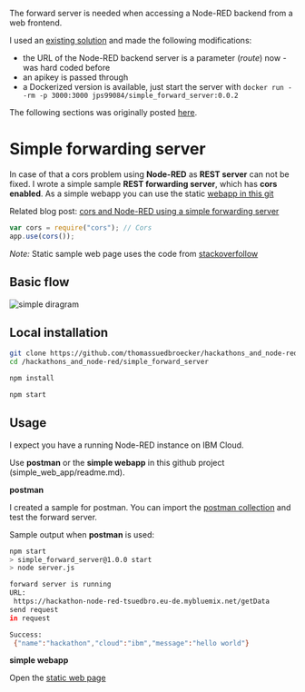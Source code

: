 The forward server is needed when accessing a Node-RED backend from a web frontend.

I used an [existing solution](https://github.com/thomassuedbroecker/hackathons_and_node-red/tree/master/simple_forward_server) and made the following modifications:
- the URL of the Node-RED backend server is a parameter (*route*) now - was hard coded before
- an apikey is passed through 
- a Dockerized version is available,  just start the server with `docker run --rm -p 3000:3000 jps99084/simple_forward_server:0.0.2`

The following sections was originally posted [here](https://suedbroecker.net/2019/03/13/cors-and-node-red-using-a-simple-forward-server/).


# Simple forwarding server

In case of that a cors problem using **Node-RED** as **REST server** can not be fixed. I wrote a simple sample **REST forwarding server**, which has **cors enabled**. 
As a simple webapp you can use the static [webapp in this git](../simple_web_app/public/webapp.html)

Related blog post: [cors and Node-RED using a simple forwarding server](https://suedbroecker.net/2019/03/13/cors-and-node-red-using-a-simple-forward-server/)

```javascript
var cors = require("cors"); // Cors
app.use(cors());
```

_Note:_ Static sample web page uses the code from [stackoverfollow](https://stackoverflow.com/questions/49085931/how-to-call-existing-rest-api-from-a-html-form)

## Basic flow

![simple diragram](../images/simple-diagram.png)

## Local installation

```sh
git clone https://github.com/thomassuedbroecker/hackathons_and_node-red.git
cd /hackathons_and_node-red/simple_forward_server
```

```sh
npm install
```

```sh
npm start
```

## Usage

I expect you have a running Node-RED instance on IBM Cloud.

Use **postman** or the **simple webapp** in this github project (simple_web_app/readme.md). 

**postman**

I created a sample for postman. You can import the [postman collection](postman_collection/Node-RED-REST-sample.postman_collection.json) and test the forward server.

Sample output when **postman** is used:

```sh
npm start
> simple_forward_server@1.0.0 start
> node server.js

forward server is running
URL: 
 https://hackathon-node-red-tsuedbro.eu-de.mybluemix.net/getData
send request
in request 

Success: 
 {"name":"hackathon","cloud":"ibm","message":"hello world"}
```

**simple webapp**

Open the [static web page](../simple_web_app/public/webapp.html)



